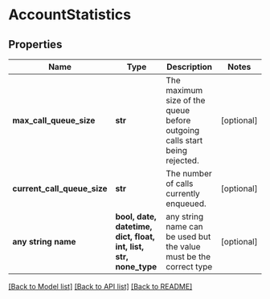 # AccountStatistics


## Properties
Name | Type | Description | Notes
------------ | ------------- | ------------- | -------------
**max_call_queue_size** | **str** | The maximum size of the queue before outgoing calls start being rejected. | [optional] 
**current_call_queue_size** | **str** | The number of calls currently enqueued. | [optional] 
**any string name** | **bool, date, datetime, dict, float, int, list, str, none_type** | any string name can be used but the value must be the correct type | [optional]

[[Back to Model list]](../README.md#documentation-for-models) [[Back to API list]](../README.md#documentation-for-api-endpoints) [[Back to README]](../README.md)


